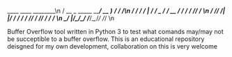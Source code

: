    ____                  ____        ________\n
  / __ \_   _____  _____/ __ )__  __/ __/ __/\n
 / / / / | / / _ \/ ___/ __  / / / / /_/ /_  \n
/ /_/ /| |/ /  __/ /  / /_/ / /_/ / __/ __/  \n
\____/ |___/\___/_/  /_____/\__,_/_/ /_/     \n
                                             

Buffer Overflow tool written in Python 3 to test what comands may/may not be succeptible to a buffer overflow. This is an educational repository deisgned for my own development, collaboration on this is very welcome
